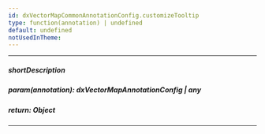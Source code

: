 ```yaml
---
id: dxVectorMapCommonAnnotationConfig.customizeTooltip
type: function(annotation) | undefined
default: undefined
notUsedInTheme: 
---
```

---
##### shortDescription
<!-- %shortDescription% -->

##### param(annotation): dxVectorMapAnnotationConfig | any
<!-- %param(annotation)% -->

##### return: Object
<!-- %return% -->

---
<!-- %fullDescription% -->

<!-- import * from 'api-reference\_hidden\dxChartCommonAnnotationConfig\customizeTooltip.md' -->
